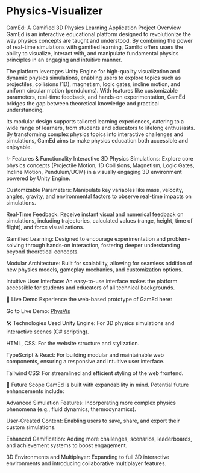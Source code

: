 # Physics-Visualizer

GamEd: A Gamified 3D Physics Learning Application
Project Overview
GamEd is an interactive educational platform designed to revolutionize the way physics concepts are taught and understood. By combining the power of real-time simulations with gamified learning, GamEd offers users the ability to visualize, interact with, and manipulate fundamental physics principles in an engaging and intuitive manner.

The platform leverages Unity Engine for high-quality visualization and dynamic physics simulations, enabling users to explore topics such as projectiles, collisions (1D), magnetism, logic gates, incline motion, and uniform circular motion (pendulums). With features like customizable parameters, real-time feedback, and hands-on experimentation, GamEd bridges the gap between theoretical knowledge and practical understanding.

Its modular design supports tailored learning experiences, catering to a wide range of learners, from students and educators to lifelong enthusiasts. By transforming complex physics topics into interactive challenges and simulations, GamEd aims to make physics education both accessible and enjoyable.

✨ Features & Functionality
Interactive 3D Physics Simulations: Explore core physics concepts (Projectile Motion, 1D Collisions, Magnetism, Logic Gates, Incline Motion, Pendulum/UCM) in a visually engaging 3D environment powered by Unity Engine.

Customizable Parameters: Manipulate key variables like mass, velocity, angles, gravity, and environmental factors to observe real-time impacts on simulations.

Real-Time Feedback: Receive instant visual and numerical feedback on simulations, including trajectories, calculated values (range, height, time of flight), and force visualizations.

Gamified Learning: Designed to encourage experimentation and problem-solving through hands-on interaction, fostering deeper understanding beyond theoretical concepts.

Modular Architecture: Built for scalability, allowing for seamless addition of new physics models, gameplay mechanics, and customization options.

Intuitive User Interface: An easy-to-use interface makes the platform accessible for students and educators of all technical backgrounds.

🚀 Live Demo
Experience the web-based prototype of GamEd here:

Go to Live Demo: [PhysVis](https://physvis.lovable.app/)

🛠️ Technologies Used
Unity Engine: For 3D physics simulations and interactive scenes (C# scripting).

HTML, CSS: For the website structure and stylization.

TypeScript & React: For building modular and maintainable web components, ensuring a responsive and intuitive user interface.

Tailwind CSS: For streamlined and efficient styling of the web frontend.

🎯 Future Scope
GamEd is built with expandability in mind. Potential future enhancements include:

Advanced Simulation Features: Incorporating more complex physics phenomena (e.g., fluid dynamics, thermodynamics).

User-Created Content: Enabling users to save, share, and export their custom simulations.

Enhanced Gamification: Adding more challenges, scenarios, leaderboards, and achievement systems to boost engagement.

3D Environments and Multiplayer: Expanding to full 3D interactive environments and introducing collaborative multiplayer features.

